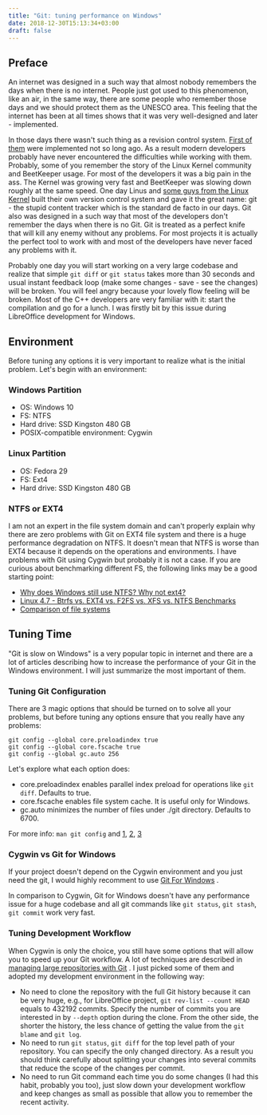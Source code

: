 ```yaml
---
title: "Git: tuning performance on Windows"
date: 2018-12-30T15:13:34+03:00
draft: false
---
```


## Preface

An internet was designed in a such way that almost nobody remembers the days
when there is no internet. People just got used to this phenomenon, like an air,
in the same way, there are some people who remember those days and we should
protect them as the UNESCO area. This feeling that the internet has been at all
times shows that it was very well-designed and later - implemented.

In those days there wasn't such thing as a revision control system.
[First of them](https://en.wikipedia.org/wiki/Version_control) were implemented  not so long ago. As a result modern developers
probably have never encountered the difficulties while working with them.
Probably, some of you remember the story of the Linux Kernel community and
BeetKeeper usage. For most of the developers it was a big pain in the ass.
The Kernel was growing very fast and BeetKeeper was slowing down roughly at
the same speed. One day Linus and [some guys from the Linux Kernel](https://en.wikipedia.org/wiki/Git) built their
own version control system and gave it the great name: git - the stupid content
tracker which is the standard de facto in our days. Git also was designed in a
such way that most of the developers don't remember the days when there is no Git.
Git is treated as a perfect knife that will kill any enemy without any problems.
For most projects it is actually the perfect tool to work with and most of the
developers have never faced any problems with it.

Probably one day you will start working on a very large codebase and realize
that simple `git diff` or `git status` takes more than 30 seconds and usual
instant feedback loop (make some changes - save - see the changes) will be
broken. You will feel angry because your lovely flow feeling will be broken.
Most of the C++ developers are very familiar with it: start the compilation
and go for a lunch. I was firstly bit by this issue during LibreOffice
development for Windows.

## Environment

Before tuning any options it is very important to realize what is the initial
problem. Let's begin with an environment:

### Windows Partition

* OS: Windows 10
* FS: NTFS
* Hard drive: SSD Kingston 480 GB
* POSIX-compatible environment: Cygwin

### Linux Partition

* OS: Fedora 29
* FS: Ext4
* Hard drive: SSD Kingston 480 GB

### NTFS or EXT4

I am not an expert in the file system domain and can't properly explain why
there are zero problems with Git on EXT4 file system and there is a huge
performance degradation on NTFS. It doesn't mean that NTFS is worse than EXT4
because it depends on the operations and environments. I have problems with Git
using Cygwin but probably it is not a case. If you are curious about
benchmarking different FS, the following links may be a good starting point:

* [Why does Windows still use NTFS? Why not ext4?](https://www.quora.com/Why-does-Windows-still-use-NTFS-Why-not-ext4-the-file-system-for-Linux-since-it-actively-prevents-disk-fragmentation)
* [Linux 4.7 - Btrfs vs. EXT4 vs. F2FS vs. XFS vs. NTFS Benchmarks](https://www.phoronix.com/scan.php?page=news_item&px=Linux-4.7-FS-5-Way)
* [Comparison of file systems](https://en.wikipedia.org/wiki/Comparison_of_file_systems)

## Tuning Time

"Git is slow on Windows" is a very popular topic in internet and there are a
lot of articles describing how to increase the performance of your Git in the
Windows environment. I will just summarize the most important of them.

### Tuning Git Configuration

There are 3 magic options that should be turned on to solve all your problems,
but before tuning any options ensure that you really have any problems:

```
git config --global core.preloadindex true
git config --global core.fscache true
git config --global gc.auto 256
```

Let's explore what each option does:

* core.preloadindex enables parallel index preload for operations like `git diff`.
  Defaults to true.
* core.fscache enables file system cache. It is useful only for Windows.
* gc.auto minimizes the number of files under ./git directory.
  Defaults to 6700.

For more info: `man git config` and [1](https://stackoverflow.com/questions/4485059/git-bash-is-extremely-slow-on-windows-7-x64), [2](https://blog.praveen.science/solution-to-git-bash-is-very-slow-in-windows/), [3](https://github.com/msysgit/msysgit/wiki/Diagnosing-why-Git-is-so-slow)

### Cygwin vs Git for Windows

If your project doesn't depend on the Cygwin environment and you just need the
git, I would highly recomment to use [Git For Windows](https://git-scm.com/download/win) .

In comparison to Cygwin, Git for Windows doesn't have any performance issue
for a huge codebase and all git commands like `git status`, `git stash`,
`git commit` work very fast.

### Tuning Development Workflow

When Cygwin is only the choice, you still have some options that will allow
you to speed up your Git workflow. A lot of techniques are described in
[managing large repositories with Git](https://www.atlassian.com/blog/git/handle-big-repositories-git) .
I just picked some of them and adopted my development environment in the
following way:

* No need to clone the repository with the full Git history because it can be
  very huge, e.g., for LibreOffice project, `git rev-list --count HEAD` equals
  to 432192 commits. Specify the number of commits you are interested in
  by `--depth` option during the clone. From the other side, the shorter the
  history, the less chance of getting the value from the `git blame` and `git log`.
* No need to run `git status`, `git diff` for the top level path of your
  repository. You can specify the only changed directory. As a result you
  should think carefully about splitting your changes into several commits that
  reduce the scope of the changes per commit.
* No need to run Git command each time you do some changes (I had this habit,
  probably you too), just slow down your development workflow and keep changes
  as small as possible that allow you to remember the recent activity.
